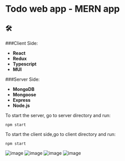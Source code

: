 #  Todo web app - MERN app

## 🛠 

###Client Side:

- **React** 
- **Redux** 
- **Typescript**
- **MUI** 

###Server Side:

- **MongoDB** 
- **Mongoose** 
- **Express**
- **Node.js** 



To start the server, go to server directory and run:
```
npm start
```
To start the client side,go to client directory and run:
```
npm start
```



![image](https://user-images.githubusercontent.com/52024657/209697153-7b106ecf-d687-470c-9aaf-c68ea4460afc.png)
![image](https://user-images.githubusercontent.com/52024657/209697127-e384842e-f7a7-4513-9df4-a5eeba6637fd.png)
![image](https://user-images.githubusercontent.com/52024657/209696750-2bc2ab88-1e0b-4ca1-aca4-864b724674a4.png)
![image](https://user-images.githubusercontent.com/52024657/209696892-25843aae-e91b-4790-8336-8f5784ec0f6d.png)
